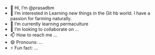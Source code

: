 - 👋 Hi, I’m @prasadbm
- 👀 I’m interested in Learning new things in the Git hb world. I have a passion for farming naturally.
- 🌱 I’m currently learning permaculture
- 💞️ I’m looking to collaborate on ...
- 📫 How to reach me ...
- 😄 Pronouns: ...
- ⚡ Fun fact: ...

<!---
prasadbm/prasadbm is a ✨ special ✨ repository because its `README.md` (this file) appears on your GitHub profile.
You can click the Preview link to take a look at your changes.
--->
